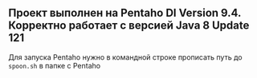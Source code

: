## Проект выполнен на Pentaho DI Version 9.4. Корректно работает с версией Java 8 Update 121
Для запуска Pentaho нужно в командной строке прописать путь до `spoon.sh` в папке с Pentaho
